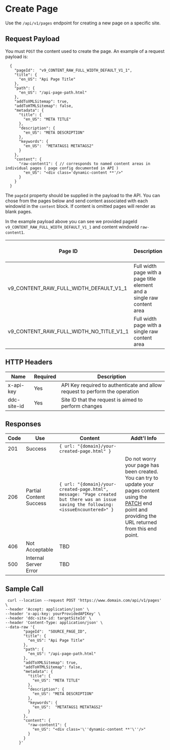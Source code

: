 # Create Page

Use the `/api/v1/pages` endpoint for creating a new page on a specific site.

## Request Payload

You must `POST` the content used to create the page. An example of a request payload is:

```
  {
    "pageId":  "v9_CONTENT_RAW_FULL_WIDTH_DEFAULT_V1_1", 
    "title": {
      "en_US": "Api Page Title" 
    },
    "path": {
      "en_US": "/api-page-path.html" 
    },
    "addToXMLSitemap": true,
    "addToHTMLSitemap": false,
    "metadata": {
      "title": {
        "en_US": "META TITLE"
      },
      "description": {
        "en_US": "META DESCRIPTION"
      },
      "keywords": {
        "en_US":  "METATAGS1 METATAGS2"
      }
    },
    "content": {
      "raw-content1": { // corresponds to named content areas in individual pages ( page config documented in API )
        "en_US": "<div class='dynamic-content **'/>"
      }
    }
  }
```

The `pageId` property should be supplied in the payload to the API. You can chose from the pages below and send content associated with each windowId in the `content` block. If content is omitted pages will render as blank pages.

In the example payload above you can see we provided pageId `v9_CONTENT_RAW_FULL_WIDTH_DEFAULT_V1_1` and content windowId `raw-content1`. 
 
| Page ID | Description | Content Window Ids |
| --- | --- | --- |
| v9_CONTENT_RAW_FULL_WIDTH_DEFAULT_V1_1 | Full width page with a page title element and a single raw content area | raw-content1 |
| v9_CONTENT_RAW_FULL_WIDTH_NO_TITLE_V1_1 | Full width page with a single raw content area | raw-content1 |
  
## HTTP Headers

| Name | Required | Description |
| --- | --- | --- |
| x-api-key | Yes | API Key required to authenticate and allow request to perform the operation |
| ddc-site-id | Yes | Site ID that the request is aimed to perform changes |

## Responses

| Code | Use | Content | Addt'l Info |
| --- | --- | --- | --- |
| 201 | Success | `{ url: "{domain}/your-created-page.html" }` | |
| 206 | Partial Content Success | `{ url: "{domain}/your-created-page.html", message: "Page created but there was an issue saving the following: <issueEncountered>" }` | Do not worry your page has been created. You can try to update your pages content using the [PATCH](./update.md) end point and providing the URL returned from this end point. |
| 406 | Not Acceptable | TBD | |
| 500 | Internal Server Error | TBD | |

## Sample Call

```
 curl --location --request POST 'https://www.domain.com/api/v1/pages' \
--header 'Accept: application/json' \
--header 'x-api-key: yourProvidedAPIKey' \
--header 'ddc-site-id: targetSiteId' \
--header 'Content-Type: application/json' \
--data-raw '{
        "pageId":  "SOURCE_PAGE_ID", 
        "title": {
          "en_US": "Api Page Title"
        },
        "path": {
          "en_US": "/api-page-path.html"
        },
        "addToXMLSitemap": true,
        "addToHTMLSitemap": false,
        "metadata": {
          "title": {
            "en_US": "META TITLE"
          },
          "description": {
            "en_US": "META DESCRIPTION"
          },
          "keywords": {
            "en_US":  "METATAGS1 METATAGS2"
          }
        },
        "content": {
          "raw-content1": {
            "en_US": "<div class='\''dynamic-content **'\''/>"
          }
        }
      }'
```